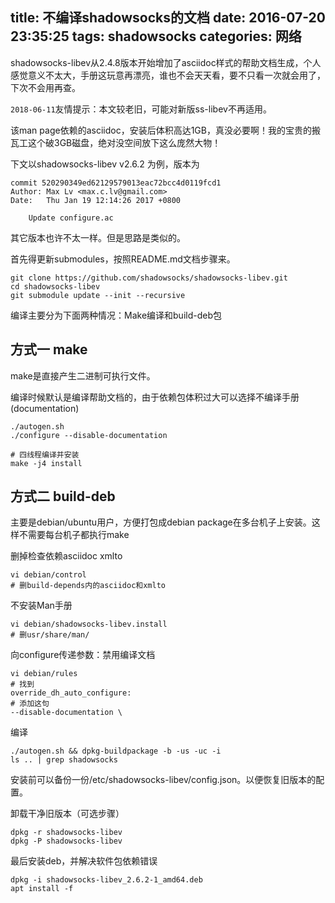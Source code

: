 title: 不编译shadowsocks的文档
date: 2016-07-20 23:35:25
tags: shadowsocks
categories: 网络
---
shadowsocks-libev从2.4.8版本开始增加了asciidoc样式的帮助文档生成，个人感觉意义不太大，手册这玩意再漂亮，谁也不会天天看，要不只看一次就会用了，下次不会用再查。
<!-- more -->

```2018-06-11```友情提示：本文较老旧，可能对新版ss-libev不再适用。

该man page依赖的asciidoc，安装后体积高达1GB，真没必要啊！我的宝贵的搬瓦工这个破3GB磁盘，绝对没空间放下这么庞然大物！

下文以shadowsocks-libev v2.6.2 为例，版本为

	commit 520290349ed62129579013eac72bcc4d0119fcd1
	Author: Max Lv <max.c.lv@gmail.com>
	Date:   Thu Jan 19 12:14:26 2017 +0800

		Update configure.ac

其它版本也许不太一样。但是思路是类似的。

首先得更新submodules，按照README.md文档步骤来。

	git clone https://github.com/shadowsocks/shadowsocks-libev.git
	cd shadowsocks-libev
	git submodule update --init --recursive

编译主要分为下面两种情况：Make编译和build-deb包

## 方式一 make

make是直接产生二进制可执行文件。

编译时候默认是编译帮助文档的，由于依赖包体积过大可以选择不编译手册(documentation)

	./autogen.sh
	./configure --disable-documentation
	
	# 四线程编译并安装
	make -j4 install

## 方式二 build-deb

主要是debian/ubuntu用户，方便打包成debian package在多台机子上安装。这样不需要每台机子都执行make

删掉检查依赖asciidoc xmlto

	vi debian/control
	# 删build-depends内的asciidoc和xmlto

不安装Man手册

	vi debian/shadowsocks-libev.install
	# 删usr/share/man/

向configure传递参数：禁用编译文档

	vi debian/rules
	# 找到
	override_dh_auto_configure:
	# 添加这句
	--disable-documentation \

编译

	./autogen.sh && dpkg-buildpackage -b -us -uc -i
	ls .. | grep shadowsocks

安装前可以备份一份/etc/shadowsocks-libev/config.json。以便恢复旧版本的配置。

卸载干净旧版本（可选步骤）

	dpkg -r shadowsocks-libev 
	dpkg -P shadowsocks-libev

最后安装deb，并解决软件包依赖错误

	dpkg -i shadowsocks-libev_2.6.2-1_amd64.deb
	apt install -f


